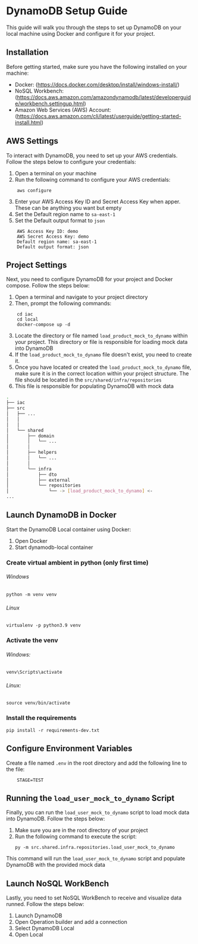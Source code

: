 # DynamoDB Setup Guide

This guide will walk you through the steps to set up DynamoDB on your local machine using Docker and configure it for your project.

## Installation

Before getting started, make sure you have the following installed on your machine:

- Docker: (https://docs.docker.com/desktop/install/windows-install/)
- NoSQL Workbench: (https://docs.aws.amazon.com/amazondynamodb/latest/developerguide/workbench.settingup.html)
- Amazon Web Services (AWS) Account: (https://docs.aws.amazon.com/cli/latest/userguide/getting-started-install.html)

## AWS Settings

To interact with DynamoDB, you need to set up your AWS credentials. Follow the steps below to configure your credentials:

1. Open a terminal on your machine
2. Run the following command to configure your AWS credentials:
```
    aws configure
```
3. Enter your AWS Access Key ID and Secret Access Key when apper. These can be anything you want but empty
4. Set the Default region name to `sa-east-1`
5. Set the Default output format to `json`
```
    AWS Access Key ID: demo
    AWS Secret Access Key: demo
    Default region name: sa-east-1
    Default output format: json
```

## Project Settings

Next, you need to configure DynamoDB for your project and Docker compose. Follow the steps below:

1. Open a terminal and navigate to your project directory
2. Then, prompt the following commands:
```
    cd iac
    cd local
    docker-compose up -d
```
3. Locate the directory or file named `load_product_mock_to_dynamo` within your project. This directory or file is responsible for loading mock data into DynamoDB
4. If the `load_product_mock_to_dynamo` file doesn't exist, you need to create it.
5. Once you have located or created the `load_product_mock_to_dynamo` file, make sure it is in the correct location within your project structure. The file should be located in the `src/shared/infra/repositories`
6. This file is responsible for populating DynamoDB with mock data
```bash
.
├── iac
├── src
│   ├── ...
│   │     
│   │    
│   └── shared
│       ├── domain
│       │   └── ...
│       │   
│       ├── helpers
│       │   └── ...
│       │   
│       └── infra
│           ├── dto
│           ├── external
│           └── repositories
│               └── -> [load_product_mock_to_dynamo] <-
...
```

## Launch DynamoDB in Docker

Start the DynamoDB Local container using Docker:

1. Open Docker
2. Start dynamodb-local container

### Create virtual ambient in python (only first time)

###### Windows

    python -m venv venv

###### Linux

    virtualenv -p python3.9 venv

### Activate the venv

###### Windows:

    venv\Scripts\activate

###### Linux:

    source venv/bin/activate

### Install the requirements

    pip install -r requirements-dev.txt

## Configure Environment Variables

Create a file named `.env` in the root directory and add the following line to the file:
```
    STAGE=TEST
```

## Running the `load_user_mock_to_dynamo` Script

Finally, you can run the `load_user_mock_to_dynamo` script to load mock data into DynamoDB. Follow the steps below:

1. Make sure you are in the root directory of your project
2. Run the following command to execute the script:
   ```
   py -m src.shared.infra.repositories.load_user_mock_to_dynamo
   ```

This command will run the `load_user_mock_to_dynamo` script and populate DynamoDB with the provided mock data

## Launch NoSQL WorkBench

Lastly, you need to set NoSQL WorkBench to receive and visualize data runned. Follow the steps below:

1. Launch DynamoDB
2. Open Operation builder and add a connection
3. Select DynamoDB Local
4. Open Local